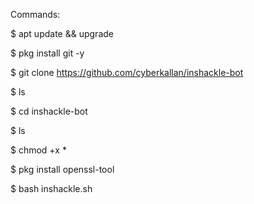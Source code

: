 
Commands:

$ apt update && upgrade

$ pkg install git -y

$ git clone https://github.com/cyberkallan/inshackle-bot

$ ls

$ cd inshackle-bot

$ ls

$ chmod +x *

$ pkg install openssl-tool

$ bash inshackle.sh
